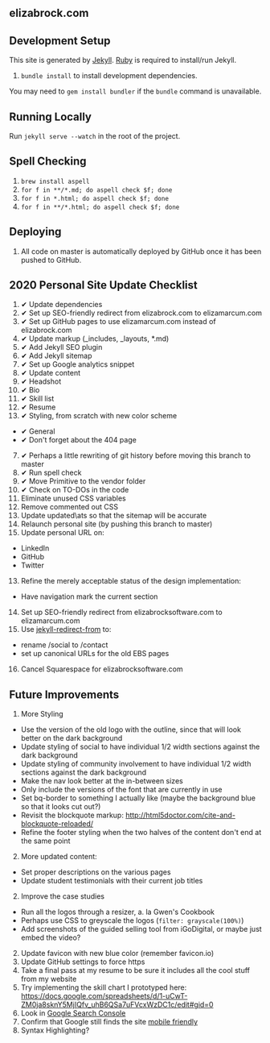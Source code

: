 elizabrock.com
--------------

## Development Setup

This site is generated by [Jekyll](http://jekyllrb.com/). [Ruby](https://www.ruby-lang.org) is required to install/run Jekyll.

1. `bundle install` to install development dependencies.

You may need to `gem install bundler` if the `bundle` command is unavailable.

## Running Locally

Run `jekyll serve --watch` in the root of the project.

## Spell Checking

1. `brew install aspell`
2. `for f in **/*.md; do aspell check $f; done`
3. `for f in *.html; do aspell check $f; done`
4. `for f in **/*.html; do aspell check $f; done`

## Deploying

1. All code on master is automatically deployed by GitHub once it has been pushed to GitHub.

## 2020 Personal Site Update Checklist

1. ✔ Update dependencies
2. ✔ Set up SEO-friendly redirect from elizabrock.com to elizamarcum.com
3. ✔ Set up GitHub pages to use elizamarcum.com instead of elizabrock.com
5. ✔ Update markup (\_includes, \_layouts, \*.md)
6. ✔ Add Jekyll SEO plugin
7. ✔ Add Jekyll sitemap
8. ✔ Set up Google analytics snippet
9. ✔ Update content
  1. ✔ Headshot
  2. ✔ Bio
  3. ✔ Skill list
  4. ✔ Resume
6. ✔ Styling, from scratch with new color scheme
  * ✔ General
  * ✔ Don't forget about the 404 page
7. ✔ Perhaps a little rewriting of git history before moving this branch to master
8. ✔ Run spell check
10. ✔ Move Primitive to the vendor folder
9. ✔  Check on TO-DOs in the code
10. Eliminate unused CSS variables
11. Remove commented out CSS
12. Update updated\ats so that the sitemap will be accurate
12. Relaunch personal site (by pushing this branch to master)
4. Update personal URL on:
  * LinkedIn
  * GitHub
  * Twitter
13. Refine the merely acceptable status of the design implementation:
  *  Have navigation mark the current section
14. Set up SEO-friendly redirect from elizabrocksoftware.com to elizamarcum.com
15. Use [jekyll-redirect-from](https://rubygems.org/gems/jekyll-redirect-from) to:
  * rename /social to /contact
  * set up canonical URLs for the old EBS pages
16. Cancel Squarespace for elizabrocksoftware.com

## Future Improvements

1. More Styling
  * Use the version of the old logo with the outline, since that will look better on the dark background
  * Update styling of social to have individual 1/2 width sections against the dark background
  * Update styling of community involvement to have individual 1/2 width sections against the dark background
  * Make the nav look better at the in-between sizes
  * Only include the versions of the font that are currently in use
  * Set bq-border to something I actually like (maybe the background blue so that it looks cut out?)
  * Revisit the blockquote markup: http://html5doctor.com/cite-and-blockquote-reloaded/
  * Refine the footer styling when the two halves of the content don't end at the same point
2. More updated content:
  * Set proper descriptions on the various pages
  * Update student testimonials with their current job titles
2. Improve the case studies
  * Run all the logos through a resizer, a. la Gwen's Cookbook
  * Perhaps use CSS to greyscale the logos (`filter: grayscale(100%)`)
  * Add screenshots of the guided selling tool from iGoDigital, or maybe just embed the video?
2. Update favicon with new blue color (remember favicon.io)
18. Update GitHub settings to force https
17. Take a final pass at my resume to be sure it includes all the cool stuff from my website
1. Try implementing the skill chart I prototyped here: https://docs.google.com/spreadsheets/d/1-uCwT-ZM0ja8sknY5MjIQfv_uhB6QSa7uFVcxWzDC1c/edit#gid=0
1. Look in [Google Search Console](https://search.google.com/search-console?resource_id=sc-domain%3Aelizamarcum.com)
2. Confirm that Google still finds the site [mobile friendly](https://search.google.com/test/mobile-friendly?id=zAjMfzVVKLqkllC4862fSg)
3. Syntax Highlighting?
